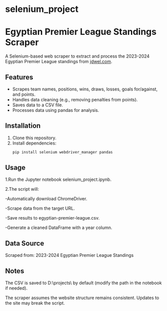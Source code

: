 # selenium_project
# Egyptian Premier League Standings Scraper

A Selenium-based web scraper to extract and process the 2023-2024 Egyptian Premier League standings from [jdwel.com](https://jdwel.com/).

## Features
- Scrapes team names, positions, wins, draws, losses, goals for/against, and points.
- Handles data cleaning (e.g., removing penalties from points).
- Saves data to a CSV file.
- Processes data using pandas for analysis.

## Installation
1. Clone this repository.
2. Install dependencies:
   ```bash
   pip install selenium webdriver_manager pandas

## Usage
1.Run the Jupyter notebook selenium_project.ipynb.

2.The script will:

-Automatically download ChromeDriver.
   
-Scrape data from the target URL.
   
-Save results to egyptian-premier-league.csv.

-Generate a cleaned DataFrame with a year column.

## Data Source
Scraped from: 2023-2024 Egyptian Premier League Standings

## Notes
The CSV is saved to D:\projects\ by default (modify the path in the notebook if needed).

The scraper assumes the website structure remains consistent. Updates to the site may break the script.
